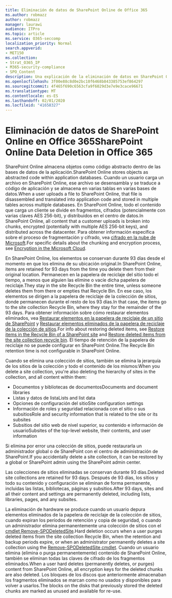 ```yaml
---
title: Eliminación de datos de SharePoint Online de Office 365
ms.author: robmazz
author: robmazz
manager: laurawi
audience: ITPro
ms.topic: article
ms.service: O365-seccomp
localization_priority: Normal
search.appverid:
- MET150
ms.collection:
- Strat_O365_IP
- M365-security-compliance
- SPO_Content
description: Una explicación de la eliminación de datos en SharePoint Online.
ms.openlocfilehash: 3f00e88c8d0e2bc10f6468b843385753ef864297
ms.sourcegitcommit: 4f465f690c6563cfa9f6029d3e7e9e3cace96671
ms.translationtype: MT
ms.contentlocale: es-ES
ms.lasthandoff: 02/01/2020
ms.locfileid: "41658327"
---
```

# <a name="sharepoint-online-data-deletion-in-office-365"></a><span data-ttu-id="66b08-103">Eliminación de datos de SharePoint Online en Office 365</span><span class="sxs-lookup"><span data-stu-id="66b08-103">SharePoint Online Data Deletion in Office 365</span></span>

<span data-ttu-id="66b08-104">SharePoint Online almacena objetos como código abstracto dentro de las bases de datos de la aplicación.</span><span class="sxs-lookup"><span data-stu-id="66b08-104">SharePoint Online stores objects as abstracted code within application databases.</span></span> <span data-ttu-id="66b08-105">Cuando un usuario carga un archivo en SharePoint Online, ese archivo se desensambla y se traduce a código de aplicación y se almacena en varias tablas en varias bases de datos.</span><span class="sxs-lookup"><span data-stu-id="66b08-105">When a user uploads a file to SharePoint Online, that file is disassembled and translated into application code and stored in multiple tables across multiple databases.</span></span> <span data-ttu-id="66b08-106">En SharePoint Online, todo el contenido que carga un cliente se divide en fragmentos, cifrados (potencialmente con varias claves AES 256-bit), y distribuidos en el centro de datos.</span><span class="sxs-lookup"><span data-stu-id="66b08-106">In SharePoint Online, all content that a customer uploads is broken into chunks, encrypted (potentially with multiple AES 256-bit keys), and distributed across the datacenter.</span></span> <span data-ttu-id="66b08-107">Para obtener información específica sobre el proceso de fragmentación y cifrado, vea [cifrado en la nube de Microsoft](https://docs.microsoft.com/microsoft-365/compliance/office-365-encryption-in-the-microsoft-cloud-overview).</span><span class="sxs-lookup"><span data-stu-id="66b08-107">For specific details about the chunking and encryption process, see [Encryption in the Microsoft Cloud](https://docs.microsoft.com/microsoft-365/compliance/office-365-encryption-in-the-microsoft-cloud-overview).</span></span> 

<span data-ttu-id="66b08-108">En SharePoint Online, los elementos se conservan durante 93 días desde el momento en que los elimina de su ubicación original.</span><span class="sxs-lookup"><span data-stu-id="66b08-108">In SharePoint Online, items are retained for 93 days from the time you delete them from their original location.</span></span> <span data-ttu-id="66b08-109">Permanecen en la papelera de reciclaje del sitio todo el tiempo, a menos que alguien las elimine o vacíe dicha papelera de reciclaje.</span><span class="sxs-lookup"><span data-stu-id="66b08-109">They stay in the site Recycle Bin the entire time, unless someone deletes them from there or empties that Recycle Bin.</span></span> <span data-ttu-id="66b08-110">En ese caso, los elementos se dirigen a la papelera de reciclaje de la colección de sitios, donde permanecen durante el resto de los 93 días.</span><span class="sxs-lookup"><span data-stu-id="66b08-110">In that case, the items go to the site collection Recycle Bin, where they stay for the remainder of the 93 days.</span></span> <span data-ttu-id="66b08-111">Para obtener información sobre cómo restaurar elementos eliminados, vea [Restaurar elementos en la papelera de reciclaje de un sitio de SharePoint](https://support.office.com/article/6df466b6-55f2-4898-8d6e-c0dff851a0be#ID0EAADAAA=Online
) y [Restaurar elementos eliminados de la papelera de reciclaje de la colección de sitios](https://support.office.com/article/5fa924ee-16d7-487b-9a0a-021b9062d14b).</span><span class="sxs-lookup"><span data-stu-id="66b08-111">For info about restoring deleted items, see [Restore items in the Recycle Bin of a SharePoint site](https://support.office.com/article/6df466b6-55f2-4898-8d6e-c0dff851a0be#ID0EAADAAA=Online
) and [Restore deleted items from the site collection recycle bin](https://support.office.com/article/5fa924ee-16d7-487b-9a0a-021b9062d14b).</span></span> <span data-ttu-id="66b08-112">El tiempo de retención de la papelera de reciclaje no se puede configurar en SharePoint Online.</span><span class="sxs-lookup"><span data-stu-id="66b08-112">The Recycle Bin retention time is not configurable in SharePoint Online.</span></span>

<span data-ttu-id="66b08-113">Cuando se elimina una colección de sitios, también se elimina la jerarquía de los sitios de la colección y todo el contenido de los mismos:</span><span class="sxs-lookup"><span data-stu-id="66b08-113">When you delete a site collection, you're also deleting the hierarchy of sites in the collection, and all content within them:</span></span>

- <span data-ttu-id="66b08-114">Documentos y bibliotecas de documentos</span><span class="sxs-lookup"><span data-stu-id="66b08-114">Documents and document libraries</span></span>
- <span data-ttu-id="66b08-115">Listas y datos de lista</span><span class="sxs-lookup"><span data-stu-id="66b08-115">Lists and list data</span></span>
- <span data-ttu-id="66b08-116">Opciones de configuración del sitio</span><span class="sxs-lookup"><span data-stu-id="66b08-116">Site configuration settings</span></span>
- <span data-ttu-id="66b08-117">Información de roles y seguridad relacionada con el sitio o sus subsitios</span><span class="sxs-lookup"><span data-stu-id="66b08-117">Role and security information that is related to the site or its subsites</span></span>
- <span data-ttu-id="66b08-118">Subsitios del sitio web de nivel superior, su contenido e información de usuario</span><span class="sxs-lookup"><span data-stu-id="66b08-118">Subsites of the top-level website, their contents, and user information</span></span>

<span data-ttu-id="66b08-119">Si elimina por error una colección de sitios, puede restaurarla un administrador global o de SharePoint con el centro de administración de SharePoint.</span><span class="sxs-lookup"><span data-stu-id="66b08-119">If you accidentally delete a site collection, it can be restored by a global or SharePoint admin using the SharePoint admin center.</span></span>

<span data-ttu-id="66b08-120">Las colecciones de sitios eliminadas se conservan durante 93 días.</span><span class="sxs-lookup"><span data-stu-id="66b08-120">Deleted site collections are retained for 93 days.</span></span> <span data-ttu-id="66b08-121">Después de 93 días, los sitios y todo su contenido y configuración se eliminan de forma permanente, incluidas las listas, bibliotecas, páginas y subsitios.</span><span class="sxs-lookup"><span data-stu-id="66b08-121">After 93 days, sites and all their content and settings are permanently deleted, including lists, libraries, pages, and any subsites.</span></span>

<span data-ttu-id="66b08-122">La eliminación de hardware se produce cuando un usuario depura elementos eliminados de la papelera de reciclaje de la colección de sitios, cuando expiran los períodos de retención y copia de seguridad, o cuando un administrador elimina permanentemente una colección de sitios con el [cmdlet Remove-SPODeletedSite](/powershell/module/sharepoint-online/Remove-SPODeletedSite?view=sharepoint-ps).</span><span class="sxs-lookup"><span data-stu-id="66b08-122">Hard deletion occurs when a user purges deleted items from the site collection Recycle Bin, when the retention and backup periods expire, or when an administrator permanently deletes a site collection using the [Remove-SPODeletedSite cmdlet](/powershell/module/sharepoint-online/Remove-SPODeletedSite?view=sharepoint-ps).</span></span> <span data-ttu-id="66b08-123">Cuando un usuario elimina (elimina o purga permanentemente) contenido de SharePoint Online, también se eliminan todas las claves de cifrado de los fragmentos eliminados.</span><span class="sxs-lookup"><span data-stu-id="66b08-123">When a user hard deletes (permanently deletes, or purges) content from SharePoint Online, all encryption keys for the deleted chunks are also deleted.</span></span> <span data-ttu-id="66b08-124">Los bloques de los discos que anteriormente almacenaban los fragmentos eliminados se marcan como no usados y disponibles para volver a usarlos.</span><span class="sxs-lookup"><span data-stu-id="66b08-124">The blocks on the disks that previously stored the deleted chunks are marked as unused and available for re-use.</span></span>
